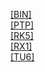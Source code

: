 [[BIN]]([BIN]/index.html)<br>
[[PTP]]([PTP]/index.html)<br>
[[RK5]]([RK5]/index.html)<br>
[[RX1]]([RX1]/index.html)<br>
[[TU6]]([TU6]/index.html)<br>
